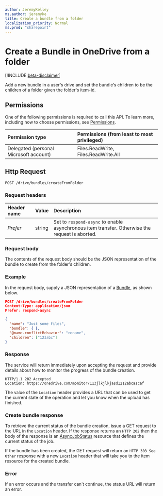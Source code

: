 ```yaml
---
author: JeremyKelley
ms.author: jeremyke
title: Create a bundle from a folder
localization_priority: Normal
ms.prod: "sharepoint"
---
```


# Create a Bundle in OneDrive from a folder

[!INCLUDE [beta-disclaimer](../../includes/beta-disclaimer.md)]

Add a new bundle in a user's drive and set the bundle's children to be the children of a folder given the folder's item-id.

## Permissions

One of the following permissions is required to call this API. To learn more, including how to choose permissions, see [Permissions](/graph/permissions-reference).

|Permission type      | Permissions (from least to most privileged)              |
|:--------------------|:---------------------------------------------------------|
|Delegated (personal Microsoft account) | Files.ReadWrite, Files.ReadWrite.All    |

## Http Request

<!-- { "blockType": "ignored" } -->

```http
POST /drive/bundles/createFromFolder
```

### Request headers

| Header name | Value  | Description
|:------------|:-------|:------------------------------------------------------
| _Prefer_    | string | Set to `respond-async` to enable asynchronous item transfer. Otherwise the request is aborted.

### Request body

The contents of the request body should be the JSON representation of the bundle to create from the folder's children.

### Example

In the request body, supply a JSON representation of a [Bundle][], as shown below.

<!-- { "blockType": "request", "name": "create-bundle-from-folder" } -->

```json
POST /drive/bundles/createFromFolder
Content-Type: application/json
Prefer: respond-async

{
  "name": "Just some files",
  "bundle": { },
  "@name.conflictBehavior": "rename",
  "children": ["123abc"]
}
```

### Response

The service will return immediately upon accepting the request and provide details about how to monitor the progress of the bundle creation.

<!-- { "blockType": "response" } -->

```http
HTTP/1.1 202 Accepted
Location: https://onedrive.com/monitor/113jlkjlkjasd1212abcascaf
```

The value of the `Location` header provides a URL that can be used to get the current state of the operation and let you know when the upload has finished.

### Create bundle response

To retrieve the current status of the bundle creation, issue a GET request to  the URL in the `Location` header.
If the response returns an `HTTP 202` then the body of the response is an [AsyncJobStatus][] resource that defines the current status of the job.

If the bundle has been created, the GET request will return an  `HTTP 303 See Other` response with a new `Location` header that will take you to the item resource for the created bundle.

### Error

If an error occurs and the transfer can't continue, the status URL will return an error.

[AsyncJobStatus]: ../resources/asyncJobStatus.md
[Bundle]: ../resources/bundle.md

<!-- {
  "type": "#page.annotation",
  "description": "Create a new bundle.",
  "keywords": "create,bundle",
  "section": "documentation",
  "tocPath": "Bundles/Create"
} -->
